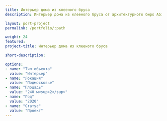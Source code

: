 ```yaml
---
title: Интерьер дома из клееного бруса
description: Интерьер дома из клееного бруса от архитектурного бюро А510. Индивидуальное проектирование на заказ.

layout: port-project
permalink: /portfolio/:path

weight: 24
featured:
project-title: Интерьер дома из клееного бруса

short-description: 

options:
- name: "Тип объекта"
  value: "Интерьер"
- name: "Локация"
  value: "Подмосковье"
- name: "Площадь"
  value: "240 м<sup>2</sup>"
- name: "Год"
  value: "2020"
- name: "Статус"
  value: "Проект"
---
```

